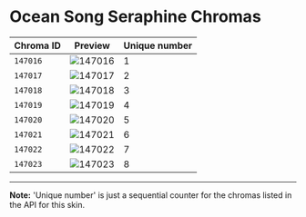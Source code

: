 # Ocean Song Seraphine Chromas

| Chroma ID | Preview | Unique number |
|---|---|---|
| `147016` | ![147016](https://raw.communitydragon.org/latest/plugins/rcp-be-lol-game-data/global/default/v1/champion-chroma-images/147/147016.png) | 1 |
| `147017` | ![147017](https://raw.communitydragon.org/latest/plugins/rcp-be-lol-game-data/global/default/v1/champion-chroma-images/147/147017.png) | 2 |
| `147018` | ![147018](https://raw.communitydragon.org/latest/plugins/rcp-be-lol-game-data/global/default/v1/champion-chroma-images/147/147018.png) | 3 |
| `147019` | ![147019](https://raw.communitydragon.org/latest/plugins/rcp-be-lol-game-data/global/default/v1/champion-chroma-images/147/147019.png) | 4 |
| `147020` | ![147020](https://raw.communitydragon.org/latest/plugins/rcp-be-lol-game-data/global/default/v1/champion-chroma-images/147/147020.png) | 5 |
| `147021` | ![147021](https://raw.communitydragon.org/latest/plugins/rcp-be-lol-game-data/global/default/v1/champion-chroma-images/147/147021.png) | 6 |
| `147022` | ![147022](https://raw.communitydragon.org/latest/plugins/rcp-be-lol-game-data/global/default/v1/champion-chroma-images/147/147022.png) | 7 |
| `147023` | ![147023](https://raw.communitydragon.org/latest/plugins/rcp-be-lol-game-data/global/default/v1/champion-chroma-images/147/147023.png) | 8 |

---

**Note:** 'Unique number' is just a sequential counter for the chromas listed in the API for this skin.